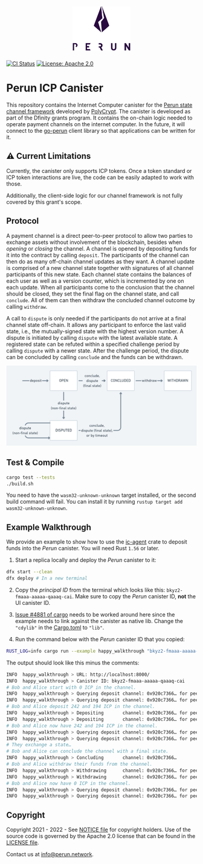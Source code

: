 <h1 align="center">
    <a href="https://perun.network/"><img src=".asset/go_perun.png" alt="Perun" width="30%"></a>
</h1>

[![CI Status](https://github.com/perun-network/perun-icp-canister/actions/workflows/rust.yml/badge.svg)](https://github.com/perun-network/perun-icp-canister/actions/workflows/rust.yml)
[![License: Apache 2.0](https://img.shields.io/badge/license-Apache%202-blue)](https://www.apache.org/licenses/LICENSE-2.0.txt)

# Perun ICP Canister

This repository contains the Internet Computer canister for the [Perun state channel framework](https://perun.network) developed by [PolyCrypt](https://polycry.pt).
The canister is developed as part of the Dfinity grants program.
It contains the on-chain logic needed to operate payment channels on the internet computer.
In the future, it will connect to the [go-perun](https://github.com/hyperledger-labs/go-perun) client library so that applications can be written for it.

## :warning: Current Limitations

Currently, the canister only supports ICP tokens.
Once a token standard or ICP token interactions are live, the code can be easily
adapted to work with those.

Additionally, the client-side logic for our channel framework is not fully covered by this grant's scope.

## Protocol

A payment channel is a direct peer-to-peer protocol to allow two parties to exchange assets without involvement of the blockchain, besides when _opening_ or _closing_ the channel.
A channel is opened by depositing funds for it into the contract by calling `deposit`.
The participants of the channel can then do as many off-chain channel updates as they want.
A channel update is comprised of a new channel state together with signatures of
all channel participants of this new state.
Each channel state contains the balances of each user as well as a version
counter, which is incremented by one on each update.
When all participants come to the conclusion that the channel should be closed, they set the final flag on the channel state, and call `conclude`.
All of them can then withdraw the concluded channel outcome by calling `withdraw`.

A call to `dispute` is only needed if the participants do not arrive at a final channel state off-chain.
It allows any participant to enforce the last valid state, i.e., the mutually-signed state with the highest version number.
A dispute is initiated by calling `dispute` with the latest available state.
A registered state can be refuted within a specified challenge period by calling `dispute` with a newer state.
After the challenge period, the dispute can be concluded by calling `conclude` and the funds can be withdrawn.

![state diagram](.asset/protocol.png)

## Test & Compile

```sh
cargo test --tests
./build.sh
```

You need to have the `wasm32-unknown-unknown` target installed, or the second
build command will fail. You can install it by running
`rustup target add wasm32-unknown-unknown`.

## Example Walkthrough

We provide an example to show how to use the [ic-agent] crate to deposit funds
into the *Perun* canister. You will need Rust `1.56` or later.

1. Start a replica locally and deploy the *Perun* canister to it:
```bash
dfx start --clean
dfx deploy # In a new terminal
```

2. Copy the *principal ID* from the terminal which looks like this: `bkyz2-fmaaa-aaaaa-qaaaq-cai`.
Make sure to copy the *Perun* canister ID, **not** the UI canister ID.

3. [Issue #4881 of cargo] needs to be worked around here since the example
needs to link against the canister as native lib.
Change the `"cdylib"` in the [Cargo.toml] to `"lib"`.

4. Run the command below with the *Perun* canister ID that you copied:
```sh
RUST_LOG=info cargo run --example happy_walkthrough "bkyz2-fmaaa-aaaaa-qaaaq-cai"
```
The output should look like this minus the comments:
```sh
INFO  happy_walkthrough > URL: http://localhost:8000/
INFO  happy_walkthrough > Canister ID: bkyz2-fmaaa-aaaaa-qaaaq-cai
# Bob and Alice start with 0 ICP in the channel.
INFO  happy_walkthrough > Querying deposit channel: 0x920c7366… for peer IDx: 0, now: 0 ICP
INFO  happy_walkthrough > Querying deposit channel: 0x920c7366… for peer IDx: 1, now: 0 ICP
# Bob and Alice deposit 242 and 194 ICP in the channel.
INFO  happy_walkthrough > Depositing       channel: 0x920c7366… for peer IDx: 0, add: 242 ICP
INFO  happy_walkthrough > Depositing       channel: 0x920c7366… for peer IDx: 1, add: 194 ICP
# Bob and Alice now have 242 and 194 ICP in the channel.
INFO  happy_walkthrough > Querying deposit channel: 0x920c7366… for peer IDx: 0, now: 242 ICP
INFO  happy_walkthrough > Querying deposit channel: 0x920c7366… for peer IDx: 1, now: 194 ICP
# They exchange a state…
# Bob and Alice can conclude the channel with a final state.
INFO  happy_walkthrough > Concluding       channel: 0x920c7366…
# Bob and Alice withdraw their funds from the channel.
INFO  happy_walkthrough > Withdrawing      channel: 0x920c7366… for peer IDx: 0
INFO  happy_walkthrough > Withdrawing      channel: 0x920c7366… for peer IDx: 1
# Bob and Alice now have 0 ICP in the channel.
INFO  happy_walkthrough > Querying deposit channel: 0x920c7366… for peer IDx: 0, now: 0 ICP
INFO  happy_walkthrough > Querying deposit channel: 0x920c7366… for peer IDx: 1, now: 0 ICP
```

[ic-agent]: https://crates.io/crates/ic-agent
[Cargo.toml]: Cargo.toml
[Issue #4881 of cargo]: https://github.com/rust-lang/cargo/issues/4881

## Copyright

Copyright 2021 - 2022 - See [NOTICE file](NOTICE) for copyright holders.
Use of the source code is governed by the Apache 2.0 license that can be found in the [LICENSE file](LICENSE).

Contact us at [info@perun.network](mailto:info@perun.network).
